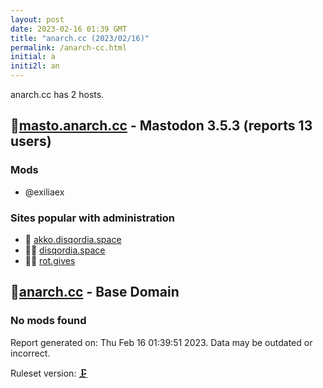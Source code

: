 ```yaml
---
layout: post
date: 2023-02-16 01:39 GMT
title: "anarch.cc (2023/02/16)"
permalink: /anarch-cc.html
initial: a
initi2l: an
---
```


anarch.cc has 2 hosts.

## 🧸[masto.anarch.cc](https://masto.anarch.cc) - Mastodon 3.5.3 (reports 13 users)

### Mods
 * @exiliaex

### Sites popular with administration

* 🐘 [akko.disqordia.space](/akko-disqordia-space.html)
* 🦝🧸 [disqordia.space](/disqordia-space.html)
* 🦝🧸 [rot.gives](/rot-gives.html)

## 🧸[anarch.cc](https://anarch.cc) - Base Domain

### No mods found

Report generated on: Thu Feb 16 01:39:51 2023. Data may be outdated or incorrect.

Ruleset version: [🗜](/version-clamp)
